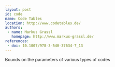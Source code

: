 ```yaml
---
layout: post
id: code
name: Code Tables
location: http://www.codetables.de/
authors:
 - name: Markus Grassl
   homepage: http://www.markus-grassl.de/
references:
 - doi: 10.1007/978-3-540-37634-7_13
---
```


Bounds on the parameters of various types of codes
